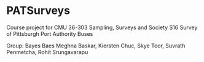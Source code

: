# PATSurveys

Course project for CMU 36-303 Sampling, Surveys and Society S16
Survey of Pittsburgh Port Authority Buses

Group: Bayes Baes 
Meghna Baskar, Kiersten Chuc, Skye Toor, Suvrath Penmetcha, Rohit Srungavarapu
